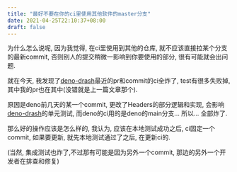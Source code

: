 ```yaml
---
title: "最好不要在你的ci里使用其他软件的master分支"
date: 2021-04-25T22:10:37+08:00
draft: false
---
```


为什么怎么说呢, 因为我觉得, 在ci里使用到其他的仓库, 
就不应该直接拉某个分支的最新commit,
否则别人的提交稍微一影响到你要使用的部分,
很有可能就会出问题.

就在今天, 我发现了[deno-drash]最近的pr和commit的ci全炸了,
test有很多失败掉, 其中我的pr也在其中(没错就是上一篇文章那个).

原因是deno前几天的某一个commit, 更改了Headers的部分逻辑和实现,
会影响[deno-drash]的单元测试, 而deno的ci用的是deno的main分支...
所以... 全部炸了.

那么好的操作应该是怎么样的, 我认为, 应该在本地测试成功之后,
ci固定一个commit, 如果要更新, 就先本地测试通过了之后, 
在更新ci的.

(当然, 集成测试也炸了,不过那有可能是因为另外一个commit,
那边的另外一个开发者在排查和修复)

[deno-drash]: (https://github.com/drashland/deno-drash)
